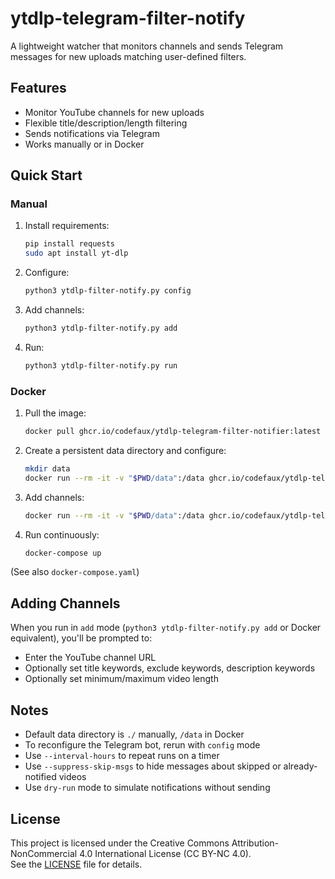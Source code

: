 # ytdlp-telegram-filter-notify

A lightweight watcher that monitors channels and sends Telegram messages for new uploads matching user-defined filters.

## Features
- Monitor YouTube channels for new uploads
- Flexible title/description/length filtering
- Sends notifications via Telegram
- Works manually or in Docker

## Quick Start

### Manual
1. Install requirements:  
   ```bash
   pip install requests
   sudo apt install yt-dlp
   ```
2. Configure:
   ```bash
   python3 ytdlp-filter-notify.py config
   ```
3. Add channels:
   ```bash
   python3 ytdlp-filter-notify.py add
   ```
4. Run:
   ```bash
   python3 ytdlp-filter-notify.py run
   ```

### Docker
1. Pull the image:
   ```bash
   docker pull ghcr.io/codefaux/ytdlp-telegram-filter-notifier:latest
   ```
2. Create a persistent data directory and configure:
   ```bash
   mkdir data
   docker run --rm -it -v "$PWD/data":/data ghcr.io/codefaux/ytdlp-telegram-filter-notifier config
   ```
3. Add channels:
   ```bash
   docker run --rm -it -v "$PWD/data":/data ghcr.io/codefaux/ytdlp-telegram-filter-notifier add
   ```
4. Run continuously:
   ```bash
   docker-compose up
   ```

(See also `docker-compose.yaml`)

## Adding Channels
When you run in `add` mode (`python3 ytdlp-filter-notify.py add` or Docker equivalent), you'll be prompted to:
- Enter the YouTube channel URL
- Optionally set title keywords, exclude keywords, description keywords
- Optionally set minimum/maximum video length

## Notes
- Default data directory is `./` manually, `/data` in Docker
- To reconfigure the Telegram bot, rerun with `config` mode
- Use `--interval-hours` to repeat runs on a timer
- Use `--suppress-skip-msgs` to hide messages about skipped or already-notified videos
- Use `dry-run` mode to simulate notifications without sending

## License
This project is licensed under the Creative Commons Attribution-NonCommercial 4.0 International License (CC BY-NC 4.0).  
See the [LICENSE](./LICENSE) file for details.

